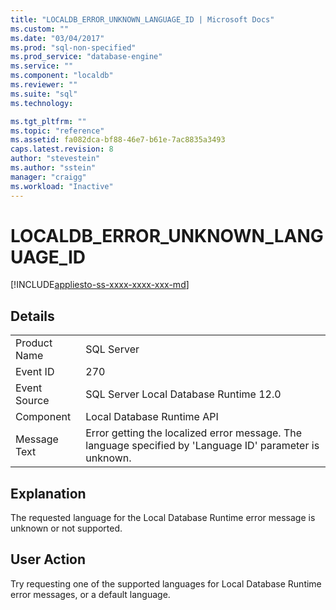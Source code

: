 ```yaml
---
title: "LOCALDB_ERROR_UNKNOWN_LANGUAGE_ID | Microsoft Docs"
ms.custom: ""
ms.date: "03/04/2017"
ms.prod: "sql-non-specified"
ms.prod_service: "database-engine"
ms.service: ""
ms.component: "localdb"
ms.reviewer: ""
ms.suite: "sql"
ms.technology: 

ms.tgt_pltfrm: ""
ms.topic: "reference"
ms.assetid: fa082dca-bf88-46e7-b61e-7ac8835a3493
caps.latest.revision: 8
author: "stevestein"
ms.author: "sstein"
manager: "craigg"
ms.workload: "Inactive"
---
```

# LOCALDB_ERROR_UNKNOWN_LANGUAGE_ID
[!INCLUDE[appliesto-ss-xxxx-xxxx-xxx-md](../../includes/appliesto-ss-xxxx-xxxx-xxx-md.md)]
    
## Details  
  
|||  
|-|-|  
|Product Name|SQL Server|  
|Event ID|270|  
|Event Source|SQL Server Local Database Runtime 12.0|  
|Component|Local Database Runtime API|  
|Message Text|Error getting the localized error message. The language specified by 'Language ID' parameter is unknown.|  
  
## Explanation  
 The requested language for the Local Database Runtime error message is unknown or not supported.  
  
## User Action  
 Try requesting one of the supported languages for Local Database Runtime error messages, or a default language.  
  
  
